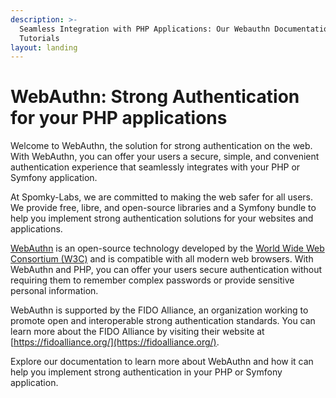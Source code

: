 ```yaml
---
description: >-
  Seamless Integration with PHP Applications: Our Webauthn Documentation and
  Tutorials
layout: landing
---
```


# WebAuthn: Strong Authentication for your PHP applications

Welcome to WebAuthn, the solution for strong authentication on the web. With WebAuthn, you can offer your users a secure, simple, and convenient authentication experience that seamlessly integrates with your PHP or Symfony application.

At Spomky-Labs, we are committed to making the web safer for all users. We provide free, libre, and open-source libraries and a Symfony bundle to help you implement strong authentication solutions for your websites and applications.

[WebAuthn](https://www.w3.org/TR/webauthn-2/) is an open-source technology developed by the [World Wide Web Consortium (W3C)](https://www.w3.org/) and is compatible with all modern web browsers. With WebAuthn and PHP, you can offer your users secure authentication without requiring them to remember complex passwords or provide sensitive personal information.

WebAuthn is supported by the FIDO Alliance, an organization working to promote open and interoperable strong authentication standards. You can learn more about the FIDO Alliance by visiting their website at [https://fidoalliance.org/](https://fidoalliance.org/).

Explore our documentation to learn more about WebAuthn and how it can help you implement strong authentication in your PHP or Symfony application.
